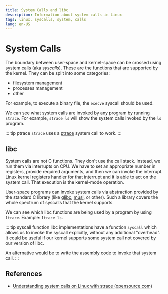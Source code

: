 ```yaml
---
title: System Calls and libc
description: Information about system calls in Linux
tags: linux, syscalls, system, calls
lang: en-US
---
```


# System Calls

The boundary between user-space and kernel-space can be crossed using system
calls (aka *syscalls*). These are the functions that are supported by the
kernel. They can be split into some categories:

- filesystem management
- processes management
- other

For example, to execute a binary file, the `execve` syscall should be used.

We can see what system calls are invoked by any program by running `strace`. For
example, `strace ls` will show the system calls invoked by the `ls` program.

::: tip ptrace
`strace` uses a [ptrace](https://linux.die.net/man/2/ptrace) system call to work.
:::

## libc

System calls are not C functions. They don't use the call stack. Instead, we run
them via interrupts on CPU. We have to set an appropriate number in registers,
provide required arguments, and then we can invoke the interrupt. Linux kernel
registers handler for that interrupt and it is able to act on the system call.
That execution is the kernel-mode operation.

User-space programs can invoke system calls via abstraction provided by the
standard C library (like [glibc](https://www.gnu.org/software/libc/),
[musl](http://musl.libc.org/), or other). Such a library covers the whole
spectrum of syscalls that the kernel supports. 

We can see which libc functions are being used by a program by using `ltrace`. Example: `ltrace ls`.

::: tip syscall function
libc implementations have a function `syscall` which allows us to invoke the
syscall explicitly, without any additional "overhead". It could be useful if our
kernel supports some system call not covered by our version of libc.

An alternative would be to write the assembly code to invoke that system call.
:::

## References

- [Understanding system calls on Linux with strace (opensource.com)](https://opensource.com/article/19/10/strace#:~:text=A%20system%20call%20is%20a,processes%20and%20the%20Linux%20kernel.)
